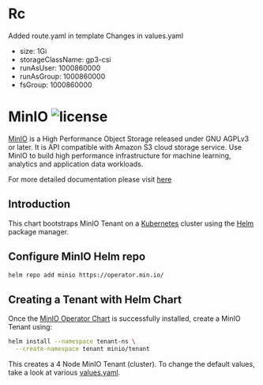 # Rc
Added route.yaml in template
Changes in values.yaml
  - size: 1Gi
  - storageClassName: gp3-csi
  - runAsUser: 1000860000
  - runAsGroup: 1000860000
  - fsGroup: 1000860000

# MinIO ![license](https://img.shields.io/badge/license-AGPL%20V3-blue)

[MinIO](https://min.io) is a High Performance Object Storage released under GNU AGPLv3 or later. It is API compatible
with Amazon S3 cloud storage service. Use MinIO to build high performance infrastructure for machine learning, analytics
and application data workloads.

For more detailed documentation please visit [here](https://docs.minio.io/)

Introduction
------------

This chart bootstraps MinIO Tenant on a [Kubernetes](http://kubernetes.io) cluster using the [Helm](https://helm.sh) package manager.

Configure MinIO Helm repo
--------------------

```bash
helm repo add minio https://operator.min.io/
```

Creating a Tenant with Helm Chart
-----------------

Once the [MinIO Operator Chart](https://github.com/minio/operator/tree/master/helm/operator) is successfully installed, create a MinIO Tenant using:

```bash
helm install --namespace tenant-ns \
  --create-namespace tenant minio/tenant
```

This creates a 4 Node MinIO Tenant (cluster). To change the default values, take a look at various [values.yaml](https://github.com/minio/operator/blob/master/helm/tenant/values.yaml).
